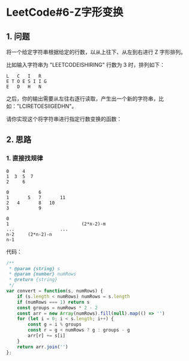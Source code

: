 # LeetCode#6-**Z**字形变换
## 1. 问题
将一个给定字符串根据给定的行数，以从上往下、从左到右进行 Z 字形排列。

比如输入字符串为 "LEETCODEISHIRING" 行数为 3 时，排列如下：

```
L   C   I   R
E T O E S I I G
E   D   H   N
```
之后，你的输出需要从左往右逐行读取，产生出一个新的字符串，比如："LCIRETOESIIGEDHN"。

请你实现这个将字符串进行指定行数变换的函数：

## 2. 思路
### 1. 直接找规律
```
0     4    
1  3  5  7
2     6 
```
```
0           6
1       5   7       11
2   4       8   10
3           9
```
```
0
1                           (2*n-2)-m
...                 ...
n-2     (2*n-2)-n
n-1
```

代码：
```javascript
/**
 * @param {string} s
 * @param {number} numRows
 * @return {string}
 */
var convert = function(s, numRows) {
    if (s.length < numRows) numRows = s.length
    if (numRows === 1) return s
    const groups = numRows * 2 - 2
    const arr = new Array(numRows).fill(null).map(() => '')
    for (let i = 0; i < s.length; i++) {
        const g = i % groups
        const r = g < numRows ? g : groups - g
        arr[r] += s[i]
    }
    return arr.join('')
};
```

